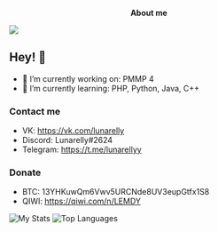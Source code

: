 <p align="center">
	<b>About me</b>
</p>

![](https://komarev.com/ghpvc/?username=Lunarelly)

## Hey! 👋

- 🔭 I’m currently working on: PMMP 4
- 🌱 I’m currently learning: PHP, Python, Java, C++

### Contact me
- VK: https://vk.com/lunarelly
- Discord: Lunarelly#2624
- Telegram: https://t.me/lunarellyy

### Donate
- BTC: 13YHKuwQm6Vwv5URCNde8UV3eupGtfx1S8
- QIWI: https://qiwi.com/n/LEMDY

![My Stats](https://github-readme-stats.vercel.app/api?username=Lunarelly&show_icons=true&count_private=true&hide_title=true)
![Top Languages](https://github-readme-stats.vercel.app/api/top-langs/?username=Lunarelly&layout=compact)
